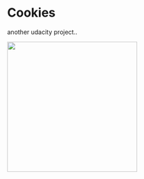 # Cookies
another udacity project..

<img src=https://github.com/bipuldevashish/Cookies/cookie.png height="300em"></img>

